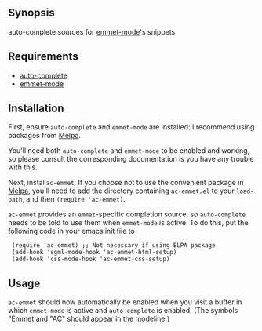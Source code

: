 ## Synopsis

auto-complete sources for [emmet-mode][emmet-mode]'s snippets

## Requirements

- [auto-complete][auto-complete]
- [emmet-mode][emmet-mode]

## Installation


First, ensure `auto-complete` and `emmet-mode` are installed: I recommend
using packages from [Melpa][melpa].

You'll need both `auto-complete` and `emmet-mode` to be enabled and
working, so please consult the corresponding documentation is you have
any trouble with this.

Next, install`ac-emmet`. If you choose not to use the convenient
package in [Melpa][melpa], you'll need to add the directory containing
`ac-emmet.el` to your `load-path`, and then `(require 'ac-emmet)`.

`ac-emmet` provides an `emmet`-specific completion source,
so `auto-complete` needs to be told to use them when `emmet-mode` is
active. To do this, put the following code in your emacs init file to

     (require 'ac-emmet) ;; Not necessary if using ELPA package
     (add-hook 'sgml-mode-hook 'ac-emmet-html-setup)
     (add-hook 'css-mode-hook 'ac-emmet-css-setup)

## Usage

`ac-emmet` should now automatically be enabled when you visit a buffer
in which `emmet-mode` is active and `auto-complete` is enabled. (The
symbols "Emmet and "AC" should appear in the modeline.)


[marmalade]: http://marmalade-repo.org
[melpa]: http://melpa.milkbox.net
[auto-complete]:https://github.com/auto-complete/auto-complete
[emmet-mode]:https://github.com/smihica/emmet-mode
